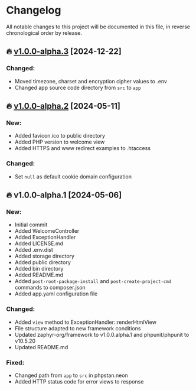 # Changelog

All notable changes to this project will be documented in this file, in reverse chronological order by release.

## 🔥 [v1.0.0-alpha.3](https://github.com/zaphyr-org/app/compare/1.0.0-alpha.2...1.0.0-alpha.3) [2024-12-22]

### Changed:
* Moved timezone, charset and encryption cipher values to .env
* Changed app source code directory from `src` to `app`

## 🔥 [v1.0.0-alpha.2](https://github.com/zaphyr-org/app/compare/1.0.0-alpha.1...1.0.0-alpha.2) [2024-05-11]

### New:
* Added favicon.ico to public directory
* Added PHP version to welcome view
* Added HTTPS and www redirect examples to .htaccess

### Changed:
* Set `null` as default cookie domain configuration

## 🔥 v1.0.0-alpha.1 [2024-05-06]

### New:
* Initial commit
* Added WelcomeController
* Added ExceptionHandler
* Added LICENSE.md
* Added .env.dist
* Added storage directory
* Added public directory
* Added bin directory
* Added README.md
* Added `post-root-package-install` and `post-create-project-cmd` commands to composer.json
* Added app.yaml configuration file

### Changed:
* Added `view` method to ExceptionHandler::renderHtmlView
* File structure adapted to new framework conditions
* Updated zaphyr-org/framework to v1.0.0.alpha.1 and phpunit/phpunit to v10.5.20
* Updated README.md

### Fixed:
* Changed path from `app` to `src` in phpstan.neon
* Added HTTP status code for error views to response
